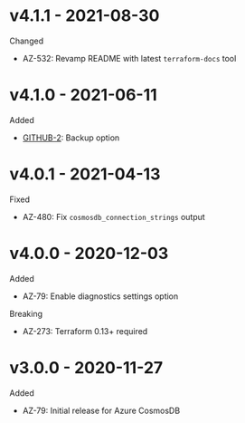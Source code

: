 # v4.1.1 - 2021-08-30

Changed
  * AZ-532: Revamp README with latest `terraform-docs` tool

# v4.1.0 - 2021-06-11

Added
  * [GITHUB-2](https://github.com/claranet/terraform-azurerm-cosmos-db/pull/2): Backup option

# v4.0.1 - 2021-04-13

Fixed
  * AZ-480: Fix `cosmosdb_connection_strings` output

# v4.0.0 - 2020-12-03

Added
  * AZ-79: Enable diagnostics settings option

Breaking
  * AZ-273: Terraform 0.13+ required

# v3.0.0 - 2020-11-27

Added
  * AZ-79: Initial release for Azure CosmosDB
